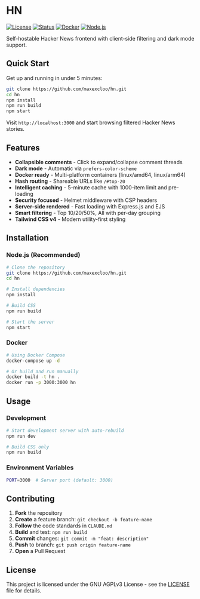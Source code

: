# HN

[![License](https://img.shields.io/badge/license-GNU%20AGPLv3-blue.svg)](LICENSE)
[![Status](https://img.shields.io/badge/status-active-success)](https://img.shields.io/badge/status-active-success)
[![Docker](https://img.shields.io/badge/docker-ready-blue.svg)](Dockerfile)
[![Node.js](https://img.shields.io/badge/node.js-22+-green.svg)](https://nodejs.org/)

Self-hostable Hacker News frontend with client-side filtering and dark mode support.

## Quick Start

Get up and running in under 5 minutes:

```bash
git clone https://github.com/maxexcloo/hn.git
cd hn
npm install
npm run build
npm start
```

Visit `http://localhost:3000` and start browsing filtered Hacker News stories.

## Features

- **Collapsible comments** - Click to expand/collapse comment threads
- **Dark mode** - Automatic via `prefers-color-scheme`
- **Docker ready** - Multi-platform containers (linux/amd64, linux/arm64)
- **Hash routing** - Shareable URLs like `/#top-20`
- **Intelligent caching** - 5-minute cache with 1000-item limit and pre-loading
- **Security focused** - Helmet middleware with CSP headers
- **Server-side rendered** - Fast loading with Express.js and EJS
- **Smart filtering** - Top 10/20/50%, All with per-day grouping
- **Tailwind CSS v4** - Modern utility-first styling

## Installation

### Node.js (Recommended)

```bash
# Clone the repository
git clone https://github.com/maxexcloo/hn.git
cd hn

# Install dependencies
npm install

# Build CSS
npm run build

# Start the server
npm start
```

### Docker

```bash
# Using Docker Compose
docker-compose up -d

# Or build and run manually
docker build -t hn .
docker run -p 3000:3000 hn
```

## Usage

### Development

```bash
# Start development server with auto-rebuild
npm run dev

# Build CSS only
npm run build
```

### Environment Variables

```bash
PORT=3000  # Server port (default: 3000)
```

## Contributing

1. **Fork** the repository
2. **Create** a feature branch: `git checkout -b feature-name`
3. **Follow** the code standards in `CLAUDE.md`
4. **Build** and test: `npm run build`
5. **Commit** changes: `git commit -m "feat: description"`
6. **Push** to branch: `git push origin feature-name`
7. **Open** a Pull Request

## License

This project is licensed under the GNU AGPLv3 License - see the [LICENSE](LICENSE) file for details.
